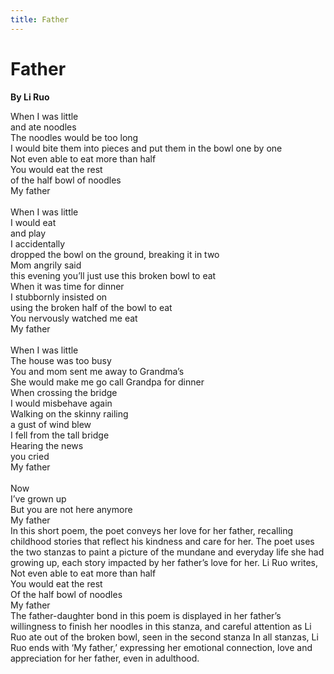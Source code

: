```yaml
---
title: Father
---
```

# Father
**By Li Ruo**
<html>
    <head>
        <link rel="stylesheet" href="stylesheet.css">
        <p></p>
    </head>
    <body>
        <div class = "poetBox">
            <div class= "flexbox-poem flexbox-item-1">
            When I was little<br />
            and ate noodles<br />
            The noodles would be too long<br />
            I would bite them into pieces and put them in the bowl one by one<br />
            Not even able to eat more than half<br />
            You would eat the rest<br />
            of the half bowl of noodles<br />
            My father<br />
            <br />
            When I was little<br />
            I would eat <br />
            and play <br />
            I accidentally<br />
            dropped the bowl on the ground, breaking it in two<br />
            Mom angrily said<br />
            this evening you’ll just use this broken bowl to eat<br />
            When it was time for dinner<br />
            I stubbornly insisted on<br />
            using the broken half of the bowl to eat<br />
            You nervously watched me eat<br />
            My father<br />
            <br />
            When I was little<br />
            The house was too busy<br />
            You and mom sent me away to Grandma’s<br />
            She would make me go call Grandpa for dinner<br />
            When crossing the bridge<br />
            I would misbehave again<br />
            Walking on the skinny railing<br />
            a gust of wind blew<br />
            I fell from the tall bridge<br />
            Hearing the news<br />
            you cried<br />
            My father<br />
            <br />
            Now<br />
            I’ve grown up<br />
            But you are not here anymore<br />
            My father<br />
            </div>
            <div class="flexbox-blurb flexbox-item-2">
                In this short poem, the poet conveys her love for her father, recalling childhood stories that reflect his kindness and care for her. The poet uses the two stanzas to paint a picture of the mundane and everyday life she had growing up, each story impacted by her father’s love for her. Li Ruo writes,
                <div class="quotedpoetry" > 
                    Not even able to eat more than half<br/>
                    You would eat the rest<br/>
                    Of the half bowl of noodles<br/>
                    My father<br/>
                </div>
                The father-daughter bond in this poem is displayed in her father’s willingness to finish her noodles in this stanza, and careful attention as Li Ruo ate out of the broken bowl, seen in the second stanza In all stanzas, Li Ruo ends with ‘My father,’ expressing her emotional connection, love and appreciation for her father, even in adulthood.
            </div>
        </div>
    </body>
</html>